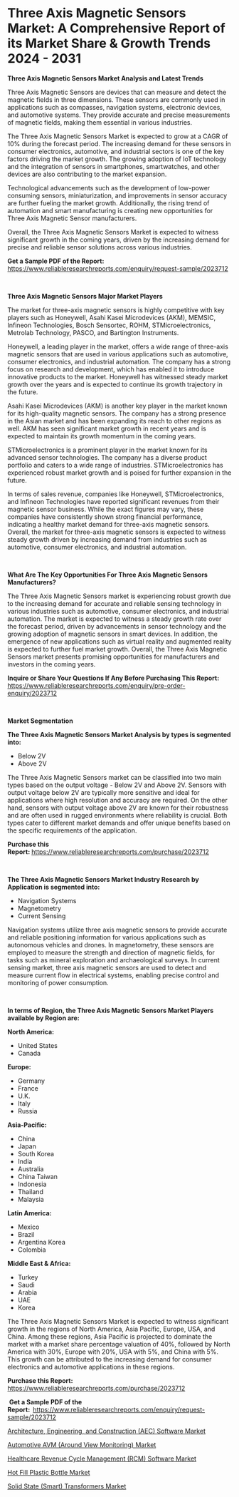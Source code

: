 <p><h1>Three Axis Magnetic Sensors Market: A Comprehensive Report of its Market Share & Growth Trends 2024 - 2031</h1></p><p><strong>Three Axis Magnetic Sensors Market Analysis and Latest Trends</strong></p>
<p><p>Three Axis Magnetic Sensors are devices that can measure and detect the magnetic fields in three dimensions. These sensors are commonly used in applications such as compasses, navigation systems, electronic devices, and automotive systems. They provide accurate and precise measurements of magnetic fields, making them essential in various industries.</p><p>The Three Axis Magnetic Sensors Market is expected to grow at a CAGR of 10% during the forecast period. The increasing demand for these sensors in consumer electronics, automotive, and industrial sectors is one of the key factors driving the market growth. The growing adoption of IoT technology and the integration of sensors in smartphones, smartwatches, and other devices are also contributing to the market expansion.</p><p>Technological advancements such as the development of low-power consuming sensors, miniaturization, and improvements in sensor accuracy are further fueling the market growth. Additionally, the rising trend of automation and smart manufacturing is creating new opportunities for Three Axis Magnetic Sensor manufacturers.</p><p>Overall, the Three Axis Magnetic Sensors Market is expected to witness significant growth in the coming years, driven by the increasing demand for precise and reliable sensor solutions across various industries.</p></p>
<p><strong>Get a Sample PDF of the Report:&nbsp;</strong> <a href="https://www.reliableresearchreports.com/enquiry/request-sample/2023712">https://www.reliableresearchreports.com/enquiry/request-sample/2023712</a></p>
<p>&nbsp;</p>
<p><strong>Three Axis Magnetic Sensors Major Market Players</strong></p>
<p><p>The market for three-axis magnetic sensors is highly competitive with key players such as Honeywell, Asahi Kasei Microdevices (AKM), MEMSIC, Infineon Technologies, Bosch Sensortec, ROHM, STMicroelectronics, Metrolab Technology, PASCO, and Bartington Instruments. </p><p>Honeywell, a leading player in the market, offers a wide range of three-axis magnetic sensors that are used in various applications such as automotive, consumer electronics, and industrial automation. The company has a strong focus on research and development, which has enabled it to introduce innovative products to the market. Honeywell has witnessed steady market growth over the years and is expected to continue its growth trajectory in the future.</p><p>Asahi Kasei Microdevices (AKM) is another key player in the market known for its high-quality magnetic sensors. The company has a strong presence in the Asian market and has been expanding its reach to other regions as well. AKM has seen significant market growth in recent years and is expected to maintain its growth momentum in the coming years.</p><p>STMicroelectronics is a prominent player in the market known for its advanced sensor technologies. The company has a diverse product portfolio and caters to a wide range of industries. STMicroelectronics has experienced robust market growth and is poised for further expansion in the future.</p><p>In terms of sales revenue, companies like Honeywell, STMicroelectronics, and Infineon Technologies have reported significant revenues from their magnetic sensor business. While the exact figures may vary, these companies have consistently shown strong financial performance, indicating a healthy market demand for three-axis magnetic sensors. Overall, the market for three-axis magnetic sensors is expected to witness steady growth driven by increasing demand from industries such as automotive, consumer electronics, and industrial automation.</p></p>
<p>&nbsp;</p>
<p><strong>What Are The Key Opportunities For Three Axis Magnetic Sensors Manufacturers?</strong></p>
<p><p>The Three Axis Magnetic Sensors market is experiencing robust growth due to the increasing demand for accurate and reliable sensing technology in various industries such as automotive, consumer electronics, and industrial automation. The market is expected to witness a steady growth rate over the forecast period, driven by advancements in sensor technology and the growing adoption of magnetic sensors in smart devices. In addition, the emergence of new applications such as virtual reality and augmented reality is expected to further fuel market growth. Overall, the Three Axis Magnetic Sensors market presents promising opportunities for manufacturers and investors in the coming years.</p></p>
<p><strong>Inquire or Share Your Questions If Any Before Purchasing This Report:</strong> <a href="https://www.reliableresearchreports.com/enquiry/pre-order-enquiry/2023712">https://www.reliableresearchreports.com/enquiry/pre-order-enquiry/2023712</a></p>
<p>&nbsp;</p>
<p><strong>Market Segmentation</strong></p>
<p><strong>The Three Axis Magnetic Sensors Market Analysis by types is segmented into:</strong></p>
<p><ul><li>Below 2V</li><li>Above 2V</li></ul></p>
<p><p>The Three Axis Magnetic Sensors market can be classified into two main types based on the output voltage - Below 2V and Above 2V. Sensors with output voltage below 2V are typically more sensitive and ideal for applications where high resolution and accuracy are required. On the other hand, sensors with output voltage above 2V are known for their robustness and are often used in rugged environments where reliability is crucial. Both types cater to different market demands and offer unique benefits based on the specific requirements of the application.</p></p>
<p><strong>Purchase this Report:&nbsp;</strong><a href="https://www.reliableresearchreports.com/purchase/2023712">https://www.reliableresearchreports.com/purchase/2023712</a></p>
<p>&nbsp;</p>
<p><strong>The Three Axis Magnetic Sensors Market Industry Research by Application is segmented into:</strong></p>
<p><ul><li>Navigation Systems</li><li>Magnetometry</li><li>Current Sensing</li></ul></p>
<p><p>Navigation systems utilize three axis magnetic sensors to provide accurate and reliable positioning information for various applications such as autonomous vehicles and drones. In magnetometry, these sensors are employed to measure the strength and direction of magnetic fields, for tasks such as mineral exploration and archaeological surveys. In current sensing market, three axis magnetic sensors are used to detect and measure current flow in electrical systems, enabling precise control and monitoring of power consumption.</p></p>
<p>&nbsp;</p>
<p><strong>In terms of Region, the Three Axis Magnetic Sensors Market Players available by Region are:</strong></p>
<p>
    <p> <strong> North America: </strong>
        <ul>
            <li>United States</li>
            <li>Canada</li>
        </ul>
        </p> 
    <p> <strong> Europe: </strong>
        <ul>
            <li>Germany</li>
            <li>France</li>
            <li>U.K.</li>
            <li>Italy</li>
            <li>Russia</li>
        </ul>
        </p> 
    <p> <strong> Asia-Pacific: </strong>
        <ul>
            <li>China</li>
            <li>Japan</li>
            <li>South Korea</li>
            <li>India</li>
            <li>Australia</li>
            <li>China Taiwan</li>
            <li>Indonesia</li>
            <li>Thailand</li>
            <li>Malaysia</li>
        </ul>
        </p> 
    <p> <strong> Latin America: </strong>
        <ul>
            <li>Mexico</li>
            <li>Brazil</li>
            <li>Argentina Korea</li>
            <li>Colombia</li>
        </ul>
        </p> 
    <p> <strong> Middle East & Africa: </strong>
        <ul>
            <li>Turkey</li>
            <li>Saudi</li>
            <li>Arabia</li>
            <li>UAE</li>
            <li>Korea</li>
        </ul>
    </p>
    </p>
<p><p>The Three Axis Magnetic Sensors Market is expected to witness significant growth in the regions of North America, Asia Pacific, Europe, USA, and China. Among these regions, Asia Pacific is projected to dominate the market with a market share percentage valuation of 40%, followed by North America with 30%, Europe with 20%, USA with 5%, and China with 5%. This growth can be attributed to the increasing demand for consumer electronics and automotive applications in these regions.</p></p>
<p><strong>Purchase this Report: </strong><a href="https://www.reliableresearchreports.com/purchase/2023712">https://www.reliableresearchreports.com/purchase/2023712</a></p>
<p>&nbsp;<strong>Get a Sample PDF of the Report:&nbsp;&nbsp;</strong><a href="https://www.reliableresearchreports.com/enquiry/request-sample/2023712">https://www.reliableresearchreports.com/enquiry/request-sample/2023712</a></p>
<p><strong></strong></p>
<p><p><a href="https://natural-crush-b99.notion.site/Architecture-Engineering-and-Construction-AEC-Software-Market-Size-and-Examines-its-Market-Scop-dbe835dec1c1459dbfd953681da9a982">Architecture, Engineering, and Construction (AEC) Software Market</a></p><p><a href="https://view.publitas.com/reportprime-1/automotive-avm-around-view-monitoring-market-size-growth-outlook-from-2024-to-2031-projecting-at-markets-trends-analysis-by-application-regional-outlook-and-revenue/">Automotive AVM (Around View Monitoring) Market</a></p><p><a href="https://gamy-alyssum-396.notion.site/Healthcare-Revenue-Cycle-Management-RCM-Software-Market-Research-Report-Forecasted-for-Period-from-f6c52a51fbba424a83f8d8ed99683bc2">Healthcare Revenue Cycle Management (RCM) Software Market</a></p><p><a href="https://boundless-drawbridge-702.notion.site/Hot-Fill-Plastic-Bottle-Market-Size-Growing-and-Forecasted-for-period-from-2024-2031-and-provides--b443598cfeec4c4cb397010d27283bc5">Hot Fill Plastic Bottle Market</a></p><p><a href="https://view.publitas.com/reportprime-1/solid-state-smart-transformers-market-size-global-industry-overview-market-segmentation-and-forecast-2024-to-2031/">Solid State (Smart) Transformers Market</a></p></p>